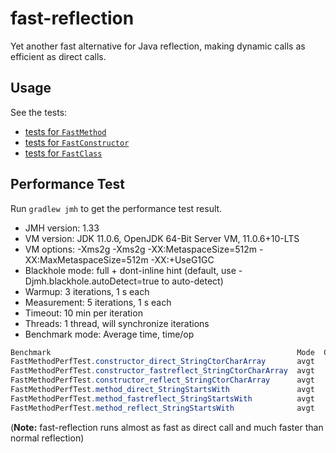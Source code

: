 # fast-reflection
Yet another fast alternative for Java reflection, making dynamic calls as efficient as direct calls.

## Usage
See the tests:
* [tests for `FastMethod`](https://github.com/danielsun1106/fast-reflection/blob/main/src/test/java/me/sunlan/fastreflection/FastMethodTest.java)
* [tests for `FastConstructor`](https://github.com/danielsun1106/fast-reflection/blob/main/src/test/java/me/sunlan/fastreflection/FastConstructorTest.java)
* [tests for `FastClass`](https://github.com/danielsun1106/fast-reflection/blob/main/src/test/java/me/sunlan/fastreflection/FastClassTest.java)

## Performance Test
Run `gradlew jmh` to get the performance test result.

* JMH version: 1.33
* VM version: JDK 11.0.6, OpenJDK 64-Bit Server VM, 11.0.6+10-LTS
* VM options: -Xms2g -Xms2g -XX:MetaspaceSize=512m -XX:MaxMetaspaceSize=512m -XX:+UseG1GC
* Blackhole mode: full + dont-inline hint (default, use -Djmh.blackhole.autoDetect=true to auto-detect)
* Warmup: 3 iterations, 1 s each
* Measurement: 5 iterations, 1 s each
* Timeout: 10 min per iteration
* Threads: 1 thread, will synchronize iterations
* Benchmark mode: Average time, time/op

```java
Benchmark                                                       Mode  Cnt   Score    Error  Units
FastMethodPerfTest.constructor_direct_StringCtorCharArray       avgt   15   5.854 ±  0.064  ns/op
FastMethodPerfTest.constructor_fastreflect_StringCtorCharArray  avgt   15   5.259 ±  0.228  ns/op
FastMethodPerfTest.constructor_reflect_StringCtorCharArray      avgt   15  14.208 ±  0.586  ns/op
FastMethodPerfTest.method_direct_StringStartsWith               avgt   15   0.493 ±  0.078  ns/op
FastMethodPerfTest.method_fastreflect_StringStartsWith          avgt   15   0.443 ±  0.001  ns/op
FastMethodPerfTest.method_reflect_StringStartsWith              avgt   15   8.525 ±  1.171  ns/op
```
(**Note:** fast-reflection runs almost as fast as direct call and much faster than normal reflection)
